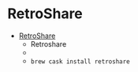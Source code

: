 # RetroShare
- [RetroShare](https://retroshare.sourceforge.io/)
  -  Retroshare
  - 
  - `brew cask install retroshare`
